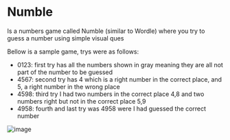 # Numble
Is a numbers game called Numble (similar to Wordle) where you try to guess a number using simple visual ques

Bellow is a sample game, trys were as follows:
- 0123: first try has all the numbers shown in gray meaning they are all not part of the number to be guessed
- 4567: second try has 4 which is a right number in the correct place, and 5, a right number in the wrong place
- 4598: third try I had two numbers in the correct place 4,8 and two numbers right but not in the correct place 5,9
- 4958: fourth and last try was 4958 were I had guessed the correct number 


![image](https://github.com/jadrsamara/numble/assets/77105910/1655d661-f7d8-4df3-b2fa-392809fe43ce)
